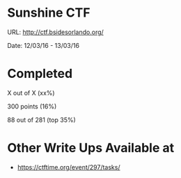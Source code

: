 # Sunshine CTF
URL: http://ctf.bsidesorlando.org/

Date: 12/03/16 - 13/03/16

# Completed 
X out of X (xx%)

300 points (16%)

88 out of 281 (top 35%)

# Other Write Ups Available at
* https://ctftime.org/event/297/tasks/
